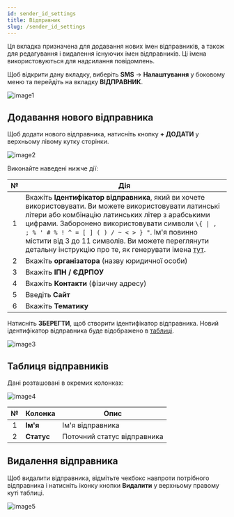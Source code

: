 ```yaml
---
id: sender_id_settings
title: Відправник
slug: /sender_id_settings
---
```


Ця вкладка призначена для додавання нових імен відправників, а також для редагування і видалення існуючих імен відправників. Ці імена використовуються для надсилання повідомлень.

Щоб відкрити дану вкладку, виберіть **SMS** → **Налаштування** у боковому меню та перейдіть на вкладку **ВІДПРАВНИК**.

![image1](/img/uk/sms_settings_sender_id/image1.png)

## Додавання нового відправника

Щоб додати нового відправника, натисніть кнопку **+ ДОДАТИ** у верхньому лівому кутку сторінки.

![image2](/img/uk/sms_settings_sender_id/image2.png)

Виконайте наведені нижче дії:

|  №  | Дія |
| :-: | --- |
| 1 | Вкажіть **Ідентифікатор відправника**, який ви хочете використовувати. Ви можете використовувати латинські літери або комбінацію латинських літер з арабськими цифрами. Заборонено використовувати символи `\{ \| , ; % ' # % ! ^ = [ ] ( ) / ~ < > } "`. Ім'я повинно містити від 3 до 11 символів. Ви можете переглянути детальну інструкцію про те, як генерувати імена [тут](../../../external/create_sender_id.md). |
| 2 | Вкажіть **організатора** (назву юридичної особи) |
| 3 | Вкажіть **ІПН / ЄДРПОУ** |
| 4 | Вкажіть **Контакти** (фізичну адресу) |
| 5 | Введіть **Сайт** |
| 6 | Вкажіть **Тематику** |

Натисніть **ЗБЕРЕГТИ**, щоб створити ідентифікатор відправника. Новий ідентифікатор відправника буде відображено в [таблиці](#таблиця-відправників).

![image3](/img/uk/sms_settings_sender_id/image3.png)

## Таблиця відправників

Дані розташовані в окремих колонках:

![image4](/img/uk/sms_settings_sender_id/image4.png)

|  №  | Колонка | Опис |
| :-: | ------- | ---- |
| 1 | **Ім'я** | Ім'я відправника |
| 2 | **Статус** | Поточний статус відправника |

## Видалення відправника

Щоб видалити відправника, відмітьте чекбокс навпроти потрібного відправника і натисніть іконку кнопки **Видалити** у верхньому правому куті таблиці.

![image5](/img/uk/sms_settings_sender_id/image5.png)
